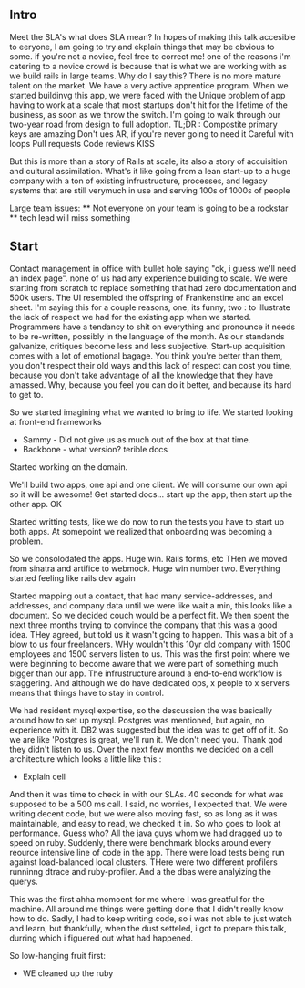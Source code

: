 ## Intro
Meet the SLA's what does SLA mean?
In hopes of making this talk accesible to eeryone, I am going to try and ekplain things that may be obvious to some. if you're not a novice, feel free to correct me!
one of the reasons i'm catering to a novice crowd is because that is what we are working with as we build rails in large teams. Why do I say this? There is no more mature talent on the market. We have a very active apprentice program. When we started buildinvg this app, we were faced with the Unique problem of app having to work at a scale that most startups don't hit for the lifetime of the business, as soon as we throw the switch.
I'm going to walk through our two-year road from design to full adoption.
TL;DR :
Compostite primary keys are amazing
Don't ues AR, if you're never going to need it
Careful with loops
Pull requests
Code reviews
KISS

But this is more than a story of Rails at scale, its also a story of accuisition and cultural assimilation.
What's it like going from a lean start-up to a huge company with a ton of existing infrustructure, processes, and legacy systems that are still verymuch in use and serving 100s of 1000s of people

Large team issues:
** Not everyone on your team is going to be a rockstar
** tech lead will miss something

## Start
Contact management
in office with bullet hole saying "ok, i guess we'll need an index page".
none of us had any experience building to scale.
We were starting from scratch to replace something that had zero documentation and 500k users.
The UI resembled the offspring of Frankenstine and an excel sheet.
I'm saying this for a couple reasons, one, its funny, two : to illustrate the lack of respect we had for the existing app when we started.
Programmers have a tendancy to shit on everything and pronounce it needs to be re-written, possibly in the language of the month. As our standands galvanize, critiques become less and less subjective. Start-up acquisition comes with a lot of emotional bagage. You think you're better than them, you don't respect their old ways and this lack of respect can cost you time, because you don't take advantage of all the knowledge that they have amassed. Why, because you feel you can do it better, and because its hard to get to.

So we started imagining what we wanted to bring to life. We started looking at front-end frameworks
* Sammy - Did not give us as much out of the box at that time.
* Backbone - what version? terible docs

Started working on the domain.

We'll build two apps, one api and one client. We will consume our own api so it will be awesome!
Get started docs... start up the app, then start up the other app.
OK

Started writting tests, like we do now to run the tests you have to start up both apps.
At somepoint we realized that onboarding was becoming a problem.

So we consolodated the apps. Huge win.
Rails forms, etc
THen we moved from sinatra and artifice to webmock. Huge win number two.
Everything started feeling like rails dev again

Started mapping out a contact, that had many service-addresses, and addresses, and company data until we were like wait a min, this looks like a document.
So we decided couch would be a perfect fit. We then spent the next three months trying to convince the company that this was a good idea.
THey agreed, but told us it wasn't going to happen.
This was a bit of a blow to us four freelancers. WHy wouldn't this 10yr old company with 1500 employees and 1500 servers listen to us.
This was the first point where we were beginning to become aware that we were part of something much bigger than our app.
The infrustructure around a end-to-end workflow is staggering. And although we do have dedicated ops, x people to x servers means that things have to stay in control.

We had resident mysql expertise, so the descussion the was basically around how to set up mysql. Postgres was mentioned, but again, no experience with it.
DB2 was suggested but the idea was to get off of it.
So we are like 'Postgres is great, we'll run it. We don't need you.' Thank god they didn't listen to us.
Over the next few months we decided on a cell architecture which looks a little like this :

- Explain cell

And then it was time to check in with our SLAs.
40 seconds for what was supposed to be a 500 ms call.
I said, no worries, I expected that. We were writing decent code, but we were also moving fast, so as long as it was maintainable, and easy to read, we checked it in.
So who goes to look at performance.
Guess who? All the java guys whom we had dragged up to speed on ruby.
Suddenly, there were benchmark blocks around every reource intensive line of code in the app.
There were load tests being run against load-balanced local clusters.
THere were two different profilers runninng dtrace and ruby-profiler.
And a the dbas were analyizing the querys.

This was the first ahha momoent for me where I was greatful for the machine.
All around me things were getting done that I didn't really know how to do.
Sadly, I had to keep writing code, so i was not able to just watch and learn, but thankfully, when the dust setteled, i got to prepare this talk, durring which i figuered out what had happened.

So low-hanging fruit first:
- WE cleaned up the ruby

